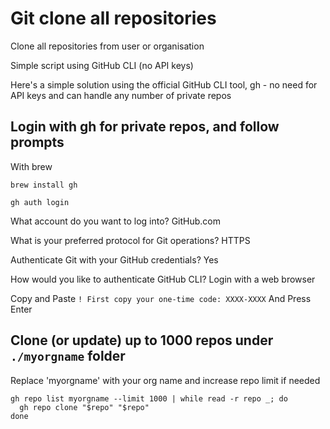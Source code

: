 # Git clone all repositories

Clone all repositories from user or organisation 

Simple script using GitHub CLI (no API keys)

Here's a simple solution using the official GitHub CLI tool, gh - no need for API keys and can handle any number of private repos 

## Login with gh for private repos, and follow prompts

With brew

``` shell 
brew install gh
```

``` shell
gh auth login
```

What account do you want to log into? GitHub.com

What is your preferred protocol for Git operations? HTTPS

Authenticate Git with your GitHub credentials? Yes

How would you like to authenticate GitHub CLI? Login with a web browser

Copy and Paste `! First copy your one-time code: XXXX-XXXX`
And Press Enter

## Clone (or update) up to 1000 repos under `./myorgname` folder

Replace 'myorgname' with your org name and increase repo limit if needed 

```
gh repo list myorgname --limit 1000 | while read -r repo _; do
  gh repo clone "$repo" "$repo"
done
```
